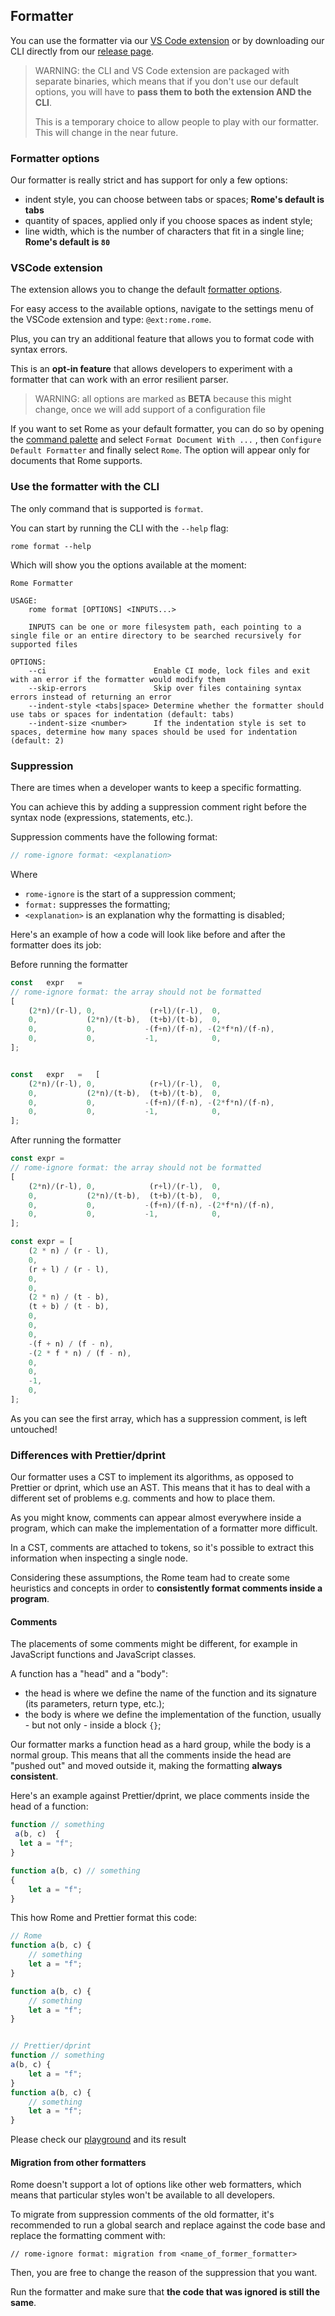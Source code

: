 ## Formatter

You can use the formatter via our [VS Code extension] or by downloading our CLI directly from our [release page].

> WARNING: the CLI and VS Code extension are packaged with separate binaries, which means that if you don't
> use our default options, you will have to **pass them to both the extension AND the CLI**.
>
> This is a temporary choice to allow people to play with our formatter. This will change in the near future.


### Formatter options

Our formatter is really strict and has support for only a few options:

- indent style, you can choose between tabs or spaces; **Rome's default is tabs**
- quantity of spaces, applied only if you choose spaces as indent style;
- line width, which is the number of characters that fit in a single line; **Rome's default is `80`**

### VSCode extension

The extension allows you to change the default [formatter options](#formatter-options).

For easy access to the available options, navigate to the settings menu of the VSCode extension and type: `@ext:rome.rome`.

Plus, you can try an additional feature that allows you to format code with syntax errors.

This is an **opt-in feature** that allows developers to experiment with a formatter that can work with an error resilient parser.

> WARNING: all options are marked as **BETA** because this might change, once we will add support of a configuration file

If you want to set Rome as your default formatter, you can do so by opening the [command palette]
and select `Format Document With ...` , then `Configure Default Formatter` and finally select `Rome`. The option will
appear only for documents that Rome supports.


### Use the formatter with the CLI

The only command that is supported is `format`.

You can start by running the CLI with the `--help` flag:

```shell
rome format --help
```

Which will show you the options available at the moment:

```shell
Rome Formatter

USAGE:
    rome format [OPTIONS] <INPUTS...>

    INPUTS can be one or more filesystem path, each pointing to a single file or an entire directory to be searched recursively for supported files

OPTIONS:
    --ci                        Enable CI mode, lock files and exit with an error if the formatter would modify them
    --skip-errors               Skip over files containing syntax errors instead of returning an error
    --indent-style <tabs|space> Determine whether the formatter should use tabs or spaces for indentation (default: tabs)
    --indent-size <number>      If the indentation style is set to spaces, determine how many spaces should be used for indentation (default: 2)

```

### Suppression

There are times when a developer wants to keep a specific formatting.

You can achieve this by adding a suppression comment right before the syntax node (expressions, statements, etc.).

Suppression comments have the following format:

```js
// rome-ignore format: <explanation>
```

Where
- `rome-ignore` is the start of a suppression comment;
- `format:` suppresses the formatting;
- `<explanation>` is an explanation why the formatting is disabled;

Here's an example of how a code will look like before and after the formatter does its job:

Before running the formatter

```js
const   expr   =
// rome-ignore format: the array should not be formatted
[
    (2*n)/(r-l), 0,            (r+l)/(r-l),  0,
    0,           (2*n)/(t-b),  (t+b)/(t-b),  0,
    0,           0,           -(f+n)/(f-n), -(2*f*n)/(f-n),
    0,           0,           -1,            0,
];


const   expr   =   [
    (2*n)/(r-l), 0,            (r+l)/(r-l),  0,
    0,           (2*n)/(t-b),  (t+b)/(t-b),  0,
    0,           0,           -(f+n)/(f-n), -(2*f*n)/(f-n),
    0,           0,           -1,            0,
];
```

After running the formatter

```js
const expr =
// rome-ignore format: the array should not be formatted
[
    (2*n)/(r-l), 0,            (r+l)/(r-l),  0,
    0,           (2*n)/(t-b),  (t+b)/(t-b),  0,
    0,           0,           -(f+n)/(f-n), -(2*f*n)/(f-n),
    0,           0,           -1,            0,
];

const expr = [
    (2 * n) / (r - l),
    0,
    (r + l) / (r - l),
    0,
    0,
    (2 * n) / (t - b),
    (t + b) / (t - b),
    0,
    0,
    0,
    -(f + n) / (f - n),
    -(2 * f * n) / (f - n),
    0,
    0,
    -1,
    0,
];
```

As you can see the first array, which has a suppression comment, is left untouched!

### Differences with Prettier/dprint

Our formatter uses a CST to implement its algorithms, as opposed to Prettier or dprint, which use an
AST. This means that it has to deal with a different set of problems e.g. comments and how to place them.

As you might know, comments can appear almost everywhere inside a program, which can make the implementation
of a formatter more difficult.

In a CST, comments are attached to tokens, so it's possible to extract this information when inspecting
a single node.

Considering these assumptions, the Rome team had to create some heuristics and concepts in order to
**consistently format comments inside a program**.

#### Comments

The placements of some comments might be different, for example in JavaScript functions and JavaScript classes.

A function has a "head" and a "body":
- the head is where we define the name of the function and its signature (its parameters, return type, etc.);
- the body is where we define the implementation of the function, usually - but not only - inside a block `{}`;

Our formatter marks a function head as a hard group, while the body is a normal group. This means that all
the comments inside the head are "pushed out" and moved outside it, making the formatting **always consistent**.

Here's an example against Prettier/dprint, we place comments inside the head of a function:

```js
function // something
 a(b, c)  {
  let a = "f";
}

function a(b, c) // something
{
    let a = "f";
}
```

This how Rome and Prettier format this code:
```js
// Rome
function a(b, c) {
	// something
	let a = "f";
}

function a(b, c) {
    // something
    let a = "f";
}


// Prettier/dprint
function // something
a(b, c) {
    let a = "f";
}
function a(b, c) {
    // something
    let a = "f";
}
```

Please check our [playground] and its result

#### Migration from other formatters

Rome doesn't support a lot of options like other web formatters, which means that particular styles
won't be available to all developers.

To migrate from suppression comments of the old formatter, it's recommended to run a global search and replace against the code
base and replace the formatting comment with:

```
// rome-ignore format: migration from <name_of_former_formatter>
```

Then, you are free to change the reason of the suppression that you want.

Run the formatter and make sure that **the code that was ignored is still the same**.


[VS Code extension]: https://marketplace.visualstudio.com/items?itemName=rome.rome
[release page]: https://github.com/rome/tools/releases
[playground]: https://play.rome.tools/?lineWidth=80&indentStyle=tab&indentWidth=2&typescript=true&jsx=false#ZnVuY3Rpb24gLy8gc29tZXRoaW5nCiBhKGIsIGMpICB7CiAgbGV0IGEgPSAiZiI7Cn0KCmZ1bmN0aW9uIGEoYiwgYykgLy8gc29tZXRoaW5nIAp7CiAgICBsZXQgYSA9ICJmIjsKfQ==
[command palette]: https://code.visualstudio.com/docs/getstarted/userinterface#_command-palette
